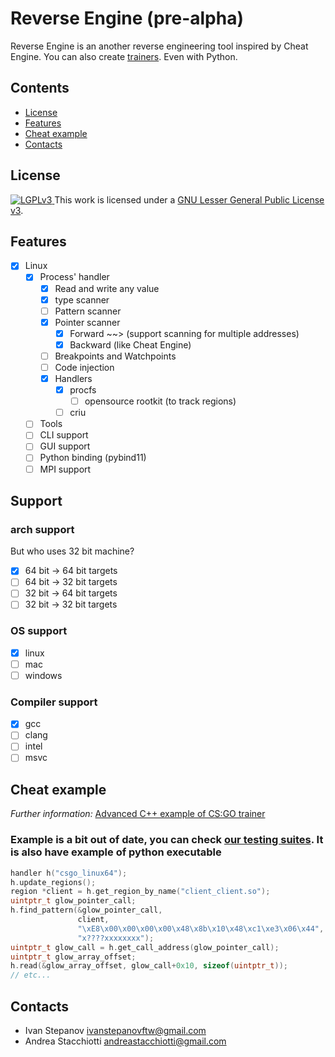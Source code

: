 # Reverse Engine (pre-alpha) 

Reverse Engine is an another reverse engineering tool inspired by Cheat Engine.
You can also create [trainers](./trainer.cc). Even with Python.


## Contents

  * [License](#license)
  * [Features](#features)
  * [Cheat example](#cheat-example)
  * [Contacts](#contacts)

## License

<a rel="license" href="https://www.gnu.org/copyleft/lesser.html">
  <img alt="LGPLv3" style="border-width:0" src="https://www.gnu.org/graphics/lgplv3-88x31.png"/>
</a> This work is licensed under a <a rel="license" href="https://www.gnu.org/copyleft/lesser.html">GNU Lesser General Public License v3</a>.

## Features

- [x] Linux
  - [x] Process' handler
    - [x] Read and write any value
    - [x] type scanner
    - [ ] Pattern scanner
    - [x] Pointer scanner
      - [x] Forward ~~> (support scanning for multiple addresses)
      - [x] Backward (like Cheat Engine)
    - [ ] Breakpoints and Watchpoints
    - [ ] Code injection
    - [x] Handlers
      - [x] procfs
        - [ ] opensource rootkit (to track regions)
      - [ ] criu
  - [ ] Tools
  - [ ] CLI support
  - [ ] GUI support
  - [ ] Python binding (pybind11)
  - [ ] MPI support

## Support

### arch support
But who uses 32 bit machine?

- [x] 64 bit -> 64 bit targets
- [ ] 64 bit -> 32 bit targets
- [ ] 32 bit -> 64 bit targets
- [ ] 32 bit -> 32 bit targets

### OS support

- [x] linux
- [ ] mac
- [ ] windows

### Compiler support

- [x] gcc
- [ ] clang
- [ ] intel
- [ ] msvc

## Cheat example
*Further information:* [Advanced C++ example of CS:GO trainer](./example/csgo_linux64/fix_resources_download/main.cc) 
### Example is a bit out of date, you can check [our testing suites](./pwner/test). It is also have example of python executable
```cpp
handler h("csgo_linux64");
h.update_regions();
region *client = h.get_region_by_name("client_client.so");
uintptr_t glow_pointer_call;
h.find_pattern(&glow_pointer_call,
               client,
               "\xE8\x00\x00\x00\x00\x48\x8b\x10\x48\xc1\xe3\x06\x44",
               "x????xxxxxxxx");
uintptr_t glow_call = h.get_call_address(glow_pointer_call);
uintptr_t glow_array_offset;
h.read(&glow_array_offset, glow_call+0x10, sizeof(uintptr_t));
// etc...
```

## Contacts

- Ivan Stepanov ivanstepanovftw@gmail.com
- Andrea Stacchiotti andreastacchiotti@gmail.com 

